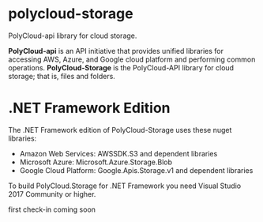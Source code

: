 # polycloud-storage
PolyCloud-api library for cloud storage.

__PolyCloud-api__ is an API initiative that provides unified libraries for accessing AWS, Azure, and Google cloud platform and performing common operations. __PolyCloud-Storage__ is the PolyCloud-API library for cloud storage; that is, files and folders.

# .NET Framework Edition

The .NET Framework edition of PolyCloud-Storage uses these nuget libraries:

* Amazon Web Services: AWSSDK.S3 and dependent libraries
* Microsoft Azure: Microsoft.Azure.Storage.Blob
* Google Cloud Platform: Google.Apis.Storage.v1 and dependent libraries

To build PolyCloud.Storage for .NET Framework you need Visual Studio 2017 Community or higher.

first check-in coming soon
